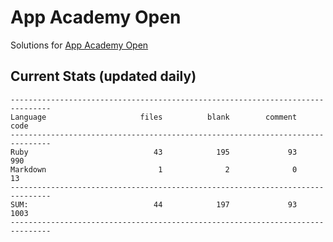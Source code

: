 # App Academy Open
Solutions for [App Academy Open](https://open.appacademy.io)

## Current Stats (updated daily)
```
-------------------------------------------------------------------------------
Language                     files          blank        comment           code
-------------------------------------------------------------------------------
Ruby                            43            195             93            990
Markdown                         1              2              0             13
-------------------------------------------------------------------------------
SUM:                            44            197             93           1003
-------------------------------------------------------------------------------
```

